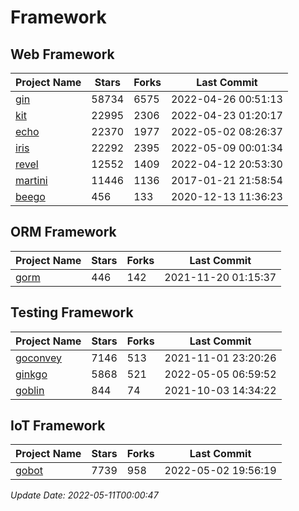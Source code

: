 # Framework

## Web Framework
| Project Name | Stars | Forks | Last Commit |
| ------------ | ----- | ----- | ----------- |
| [gin](https://github.com/gin-gonic/gin) | 58734 | 6575 | 2022-04-26 00:51:13 |
| [kit](https://github.com/go-kit/kit) | 22995 | 2306 | 2022-04-23 01:20:17 |
| [echo](https://github.com/labstack/echo) | 22370 | 1977 | 2022-05-02 08:26:37 |
| [iris](https://github.com/kataras/iris) | 22292 | 2395 | 2022-05-09 00:01:34 |
| [revel](https://github.com/revel/revel) | 12552 | 1409 | 2022-04-12 20:53:30 |
| [martini](https://github.com/go-martini/martini) | 11446 | 1136 | 2017-01-21 21:58:54 |
| [beego](https://github.com/astaxie/beego) | 456 | 133 | 2020-12-13 11:36:23 |

## ORM Framework
| Project Name | Stars | Forks | Last Commit |
| ------------ | ----- | ----- | ----------- |
| [gorm](https://github.com/jinzhu/gorm) | 446 | 142 | 2021-11-20 01:15:37 |

## Testing Framework
| Project Name | Stars | Forks | Last Commit |
| ------------ | ----- | ----- | ----------- |
| [goconvey](https://github.com/smartystreets/goconvey) | 7146 | 513 | 2021-11-01 23:20:26 |
| [ginkgo](https://github.com/onsi/ginkgo) | 5868 | 521 | 2022-05-05 06:59:52 |
| [goblin](https://github.com/franela/goblin) | 844 | 74 | 2021-10-03 14:34:22 |

## IoT Framework
| Project Name | Stars | Forks | Last Commit |
| ------------ | ----- | ----- | ----------- |
| [gobot](https://github.com/hybridgroup/gobot) | 7739 | 958 | 2022-05-02 19:56:19 |

*Update Date: 2022-05-11T00:00:47*